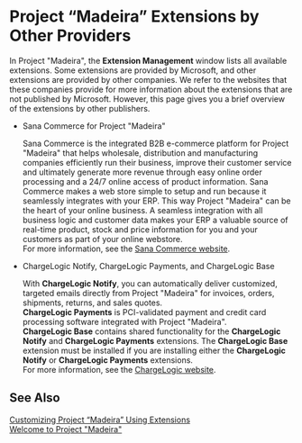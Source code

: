 <properties
	pageTitle="Project “Madeira” Extensions by Other Providers | Project “Madeira”"
        description="Project “Madeira” Extensions by other providers" 
        services="project-madeira" 
        documentationCenter=""
        authors="edupont04"/>
<tags
    ms.service="project-madeira"
    ms.topic="article"
    ms.devlang="na"
    ms.tgt_pltfrm="na"
    ms.workload="na"
    ms.date="06/03/2016"
    ms.author="edupont04" />
    
# Project “Madeira” Extensions by Other Providers
In Project "Madeira", the **Extension Management** window lists all available extensions. Some extensions are provided by Microsoft, and other extensions are provided by other companies. We refer to the websites that these companies provide for more information about the extensions that are not published by Microsoft. However, this page gives you a brief overview of the extensions by other publishers.  

- Sana Commerce for Project "Madeira"
  
    Sana Commerce is the integrated B2B e-commerce platform for Project "Madeira" that helps wholesale, distribution and manufacturing companies efficiently run their business, improve their customer service and ultimately generate more revenue through easy online order processing and a 24/7 online access of product information. Sana Commerce makes a web store simple to setup and run because it seamlessly integrates with your ERP. This way Project "Madeira" can be the heart of your online business. A seamless integration with all business logic and customer data makes your ERP a valuable source of real-time product, stock and price information for you and your customers as part of your online webstore.  
    For more information, see the [Sana Commerce website](https://sana-commerce.com).  
- ChargeLogic Notify, ChargeLogic Payments, and ChargeLogic Base
  
    With **ChargeLogic Notify**, you can automatically deliver customized, targeted emails directly from Project "Madeira" for invoices, orders, shipments, returns, and sales quotes.  
    **ChargeLogic Payments** is PCI-validated payment and credit card processing software integrated with Project "Madeira".   
    **ChargeLogic Base** contains shared functionality for the **ChargeLogic Notify** and **ChargeLogic Payments** extensions. The **ChargeLogic Base** extension must be installed if you are installing either the **ChargeLogic Notify** or **ChargeLogic Payments** extensions.  
    For more information, see the [ChargeLogic website](https://www.chargelogic.com).  
      
## See Also  
[Customizing Project “Madeira” Using Extensions](ui-extensions.md)  
[Welcome to Project "Madeira"](madeira-get-started.md)  
